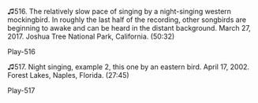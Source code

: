 ♫516. The relatively slow pace of singing by a night-singing western
mockingbird. In roughly the last half of the recording, other songbirds
are beginning to awake and can be heard in the distant background. March
27, 2017. Joshua Tree National Park, California. (50:32)

Play-516

♫517. Night singing, example 2, this one by an eastern bird. April 17,
2002. Forest Lakes, Naples, Florida. (27:45)

Play-517


